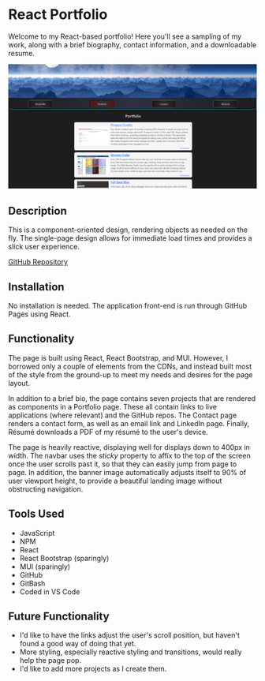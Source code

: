 # React Portfolio

Welcome to my React-based portfolio! Here you'll see a sampling of my work, along with a brief biography, contact information, and a downloadable resume.

![Example Screenshot](./public/example-screenshot.png)

## Description
This is a component-oriented design, rendering objects as needed on the fly. The single-page design allows for immediate load times and provides a slick user experience.

[GitHub Repository](https://github.com/the-wake/a20-react-portfolio)

## Installation
No installation is needed. The application front-end is run through GitHub Pages using React.

## Functionality
The page is built using React, React Bootstrap, and MUI. However, I borrowed only a couple of elements from the CDNs, and instead built most of the style from the ground-up to meet my needs and desires for the page layout.

In addition to a brief bio, the page contains seven projects that are rendered as components in a Portfolio page. These all contain links to live applications (where relevant) and the GitHub repos. The Contact page renders a contact form, as well as an email link and LinkedIn page. Finally, Résumé downloads a PDF of my résumé to the user's device.

The page is heavily reactive, displaying well for displays down to 400px in width. The navbar uses the _sticky_ property to affix to the top of the screen once the user scrolls past it, so that they can easily jump from page to page. In addition, the banner image automatically adjusts itself to 90% of user viewport height, to provide a beautiful landing image without obstructing navigation.

## Tools Used
* JavaScript
* NPM
* React
* React Bootstrap (sparingly)
* MUI (sparingly)
* GitHub
* GitBash
* Coded in VS Code

## Future Functionality
* I'd like to have the links adjust the user's scroll position, but haven't found a good way of doing that yet.
* More styling, especially reactive styling and transitions, would really help the page pop.
* I'd like to add more projects as I create them.
